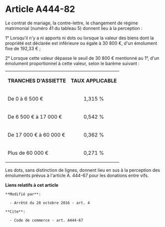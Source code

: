 # Article A444-82

Le contrat de mariage, la contre-lettre, le changement de régime matrimonial (numéro 41 du tableau 5) donnent lieu à la
perception : 

1° Lorsqu'il n'y a ni apports ni dots ou lorsque la valeur des biens dont la propriété est déclarée est inférieure ou égale à
30 800 €, d'un émolument fixe de 192,33 € ; 

2° Lorsque cette valeur dépasse le seuil de 30 800 € mentionné au 1°, d'un émolument proportionnel à cette valeur, selon le
barème suivant : 

<table>
  <tbody>
    <tr>
      <th>

TRANCHES D'ASSIETTE 

</th>
      <th>

TAUX APPLICABLE 

</th>
    </tr>
    <tr>
      <td valign="middle" align="left">

De 0 à 6 500 € 

</td>
      <td align="center" valign="middle">

1,315 % 

</td>
    </tr>
    <tr>
      <td valign="middle" align="left">

De 6 500 € à 17 000 € 

</td>
      <td valign="middle" align="center">

0,542 % 

</td>
    </tr>
    <tr>
      <td align="left" valign="middle">

De 17 000 € à 60 000 € 

</td>
      <td align="center" valign="middle">

0,362 % 

</td>
    </tr>
    <tr>
      <td align="left" valign="middle">

Plus de 60 000 € 

</td>
      <td valign="middle" align="center">

0,271 % 

</td>
    </tr>
  </tbody>
</table>

Les dots, sans distinction de lignes, donnent lieu en sus à la perception des émoluments prévus à l'article A. 444-67 pour
les donations entre vifs.

**Liens relatifs à cet article**

	**Modifié par**:

	  - Arrêté du 28 octobre 2016 - art. 4

	**Cite**:

	  - Code de commerce - art. A444-67
